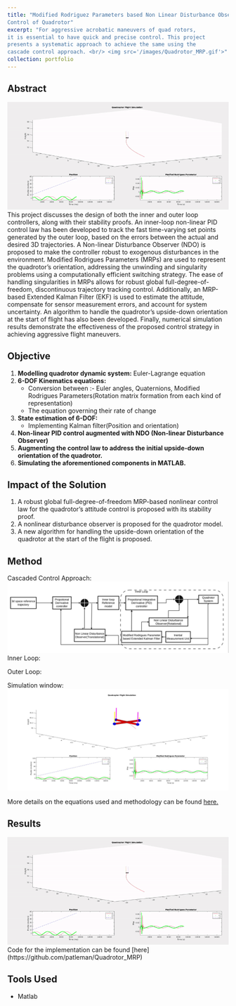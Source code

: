 ```yaml
---
title: "Modified Rodriguez Parameters based Non Linear Disturbance Observer
Control of Quadrotor"
excerpt: "For aggressive acrobatic maneuvers of quad rotors,
it is essential to have quick and precise control. This project
presents a systematic approach to achieve the same using the
cascade control approach. <br/> <img src='/images/Quadrotor_MRP.gif'>"
collection: portfolio
---
```

## Abstract
 <img src='/images/Quadrotor_MRP.gif'>
This project discusses the design of both the inner and outer loop controllers, along with their stability proofs. An inner-loop non-linear PID control law has been developed to track the fast time-varying set points generated by the outer loop, based on the errors between the actual and desired 3D trajectories. A Non-linear Disturbance Observer (NDO) is proposed to make the controller robust to exogenous disturbances in the environment. Modified Rodrigues Parameters (MRPs) are used to represent the quadrotor’s orientation, addressing the unwinding and singularity problems using a computationally efficient switching strategy. The ease of handling singularities in MRPs allows for robust global full-degree-of-freedom, discontinuous trajectory tracking control. Additionally, an MRP-based Extended Kalman Filter (EKF) is used to estimate the attitude, compensate for sensor measurement errors, and account for system uncertainty. An algorithm to handle the quadrotor’s upside-down orientation at the start of flight has also been developed. Finally, numerical simulation results demonstrate the effectiveness of the proposed control strategy in achieving aggressive flight maneuvers.

## Objective
1. **Modelling quadrotor dynamic system:** Euler-Lagrange equation
2. **6-DOF Kinematics equations:** 
   - Conversion between :- Euler angles, Quaternions, Modified Rodrigues Parameters(Rotation matrix formation from each kind of representation)
   - The equation governing their rate of change
3. **State estimation of 6-DOF:** 
   - Implementing Kalman filter(Position and orientation)
4. **Non-linear PID control augmented with NDO (Non-linear Disturbance Observer)**
5. **Augmenting the control law to address the initial upside-down orientation of the quadrotor.**
6. **Simulating the aforementioned components in MATLAB.**

## Impact of the Solution
1. A robust global full-degree-of-freedom MRP-based nonlinear control law for the quadrotor’s attitude control is proposed with its stability proof.
2. A nonlinear disturbance observer is proposed for the quadrotor model.
3. A new algorithm for handling the upside-down orientation of the quadrotor at the start of the flight is proposed.

## Method
Cascaded Control Approach:
![Project Image]( /images/MRP_Project_front.png)
Inner Loop:

Outer Loop:

Simulation window:
<img src='/images/MRP_pic1.jpg'>

More details on the equations used and methodology can be found [here.](https://patleman.github.io/files/droneupf.pdf)

## Results
<img src='/images/Quadrotor_MRP.gif'>
Code for the implementation can be found  [here](https://github.com/patleman/Quadrotor_MRP)

## Tools Used
- Matlab



